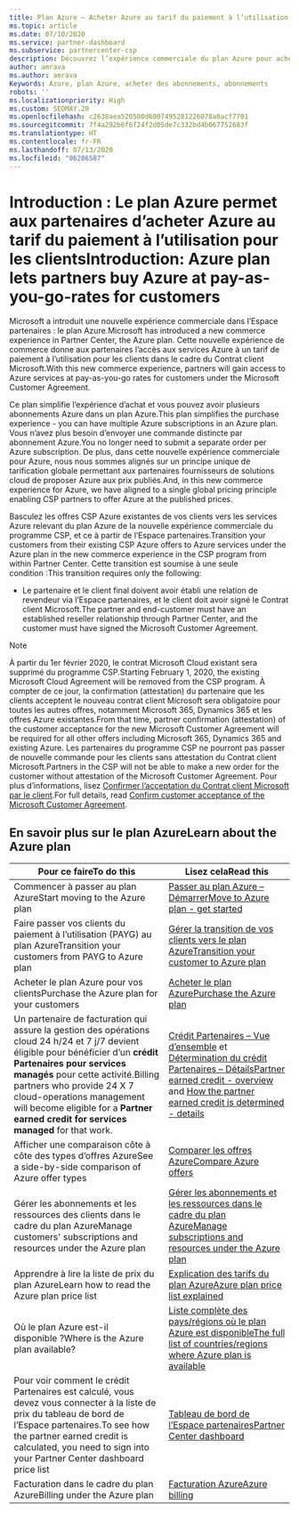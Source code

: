 ```yaml
---
title: Plan Azure – Acheter Azure au tarif du paiement à l’utilisation
ms.topic: article
ms.date: 07/10/2020
ms.service: partner-dashboard
ms.subservice: partnercenter-csp
description: Découvrez l’expérience commerciale du plan Azure pour acheter des services Azure au tarif du paiement à l’utilisation pour les clients. Découvrez également les nouvelles exigences de sécurité.
author: amrava
ms.author: amrava
Keywords: Azure, plan Azure, acheter des abonnements, abonnements
robots: ''
ms.localizationpriority: High
ms.custom: SEOMAY.20
ms.openlocfilehash: c2638aea520500d6007495281226078a8acf7701
ms.sourcegitcommit: 7f4a292b6f6f24f2d05de7c332bd4b067752683f
ms.translationtype: HT
ms.contentlocale: fr-FR
ms.lasthandoff: 07/13/2020
ms.locfileid: "86286587"
---
```

# <a name="introduction-azure-plan-lets-partners-buy-azure-at-pay-as-you-go-rates-for-customers"></a><span data-ttu-id="9af51-105">Introduction : Le plan Azure permet aux partenaires d’acheter Azure au tarif du paiement à l’utilisation pour les clients</span><span class="sxs-lookup"><span data-stu-id="9af51-105">Introduction: Azure plan lets partners buy Azure at pay-as-you-go-rates for customers</span></span>

<span data-ttu-id="9af51-106">Microsoft a introduit une nouvelle expérience commerciale dans l’Espace partenaires : le plan Azure.</span><span class="sxs-lookup"><span data-stu-id="9af51-106">Microsoft has introduced a new commerce experience in Partner Center, the Azure plan.</span></span>  <span data-ttu-id="9af51-107">Cette nouvelle expérience de commerce donne aux partenaires l’accès aux services Azure à un tarif de paiement à l’utilisation pour les clients dans le cadre du Contrat client Microsoft.</span><span class="sxs-lookup"><span data-stu-id="9af51-107">With this new commerce experience, partners will gain access to Azure services at pay-as-you-go rates for customers under the Microsoft Customer Agreement.</span></span>

<span data-ttu-id="9af51-108">Ce plan simplifie l’expérience d’achat et vous pouvez avoir plusieurs abonnements Azure dans un plan Azure.</span><span class="sxs-lookup"><span data-stu-id="9af51-108">This plan simplifies the purchase experience - you can have multiple Azure subscriptions in an Azure plan.</span></span> <span data-ttu-id="9af51-109">Vous n’avez plus besoin d’envoyer une commande distincte par abonnement Azure.</span><span class="sxs-lookup"><span data-stu-id="9af51-109">You no longer need to submit a separate order per Azure subscription.</span></span> <span data-ttu-id="9af51-110">De plus, dans cette nouvelle expérience commerciale pour Azure, nous nous sommes alignés sur un principe unique de tarification globale permettant aux partenaires fournisseurs de solutions cloud de proposer Azure aux prix publiés.</span><span class="sxs-lookup"><span data-stu-id="9af51-110">And, in this new commerce experience for Azure, we have aligned to a single global pricing principle enabling CSP partners to offer Azure at the published prices.</span></span>

<span data-ttu-id="9af51-111">Basculez les offres CSP Azure existantes de vos clients vers les services Azure relevant du plan Azure de la nouvelle expérience commerciale du programme CSP, et ce à partir de l’Espace partenaires.</span><span class="sxs-lookup"><span data-stu-id="9af51-111">Transition your customers from their existing CSP Azure offers to Azure services under the Azure plan in the new commerce experience in the CSP program from within Partner Center.</span></span> <span data-ttu-id="9af51-112">Cette transition est soumise à une seule condition :</span><span class="sxs-lookup"><span data-stu-id="9af51-112">This transition requires only the following:</span></span>

- <span data-ttu-id="9af51-113">Le partenaire et le client final doivent avoir établi une relation de revendeur via l’Espace partenaires, et le client doit avoir signé le Contrat client Microsoft.</span><span class="sxs-lookup"><span data-stu-id="9af51-113">The partner and end-customer must have an established reseller relationship through Partner Center, and the customer must have signed the Microsoft Customer Agreement.</span></span>

>[!Note]
><span data-ttu-id="9af51-114">À partir du 1er février 2020, le contrat Microsoft Cloud existant sera supprimé du programme CSP.</span><span class="sxs-lookup"><span data-stu-id="9af51-114">Starting February 1, 2020, the existing Microsoft Cloud Agreement will be removed from the CSP program.</span></span> <span data-ttu-id="9af51-115">À compter de ce jour, la confirmation (attestation) du partenaire que les clients acceptent le nouveau contrat client Microsoft sera obligatoire pour toutes les autres offres, notamment Microsoft 365, Dynamics 365 et les offres Azure existantes.</span><span class="sxs-lookup"><span data-stu-id="9af51-115">From that time, partner confirmation (attestation) of the customer acceptance for the new Microsoft Customer Agreement will be required for all other offers including Microsoft 365, Dynamics 365 and existing Azure.</span></span> <span data-ttu-id="9af51-116">Les partenaires du programme CSP ne pourront pas passer de nouvelle commande pour les clients sans attestation du Contrat client Microsoft.</span><span class="sxs-lookup"><span data-stu-id="9af51-116">Partners in the CSP will not be able to make a new order for the customer without attestation of the Microsoft Customer Agreement.</span></span> <span data-ttu-id="9af51-117">Pour plus d’informations, lisez [Confirmer l’acceptation du Contrat client Microsoft par le client](confirm-customer-agreement.md).</span><span class="sxs-lookup"><span data-stu-id="9af51-117">For full details, read [Confirm customer acceptance of the Microsoft Customer Agreement](confirm-customer-agreement.md).</span></span>


## <a name="learn-about-the-azure-plan"></a><span data-ttu-id="9af51-118">En savoir plus sur le plan Azure</span><span class="sxs-lookup"><span data-stu-id="9af51-118">Learn about the Azure plan</span></span>

|<span data-ttu-id="9af51-119">**Pour ce faire**</span><span class="sxs-lookup"><span data-stu-id="9af51-119">**To do this**</span></span>   |<span data-ttu-id="9af51-120">**Lisez cela**</span><span class="sxs-lookup"><span data-stu-id="9af51-120">**Read this**</span></span>   |
|------------------|---------------------|
|<span data-ttu-id="9af51-121">Commencer à passer au plan Azure</span><span class="sxs-lookup"><span data-stu-id="9af51-121">Start moving to the Azure plan</span></span>|[<span data-ttu-id="9af51-122">Passer au plan Azure – Démarrer</span><span class="sxs-lookup"><span data-stu-id="9af51-122">Move to Azure plan - get started</span></span>](azure-plan-get-started.md)
|<span data-ttu-id="9af51-123">Faire passer vos clients du paiement à l’utilisation (PAYG) au plan Azure</span><span class="sxs-lookup"><span data-stu-id="9af51-123">Transition your customers from PAYG to Azure plan</span></span>|[<span data-ttu-id="9af51-124">Gérer la transition de vos clients vers le plan Azure</span><span class="sxs-lookup"><span data-stu-id="9af51-124">Transition your customer to Azure plan</span></span>](azure-plan-transition.md)|
|<span data-ttu-id="9af51-125">Acheter le plan Azure pour vos clients</span><span class="sxs-lookup"><span data-stu-id="9af51-125">Purchase the Azure plan for your customers</span></span>|[<span data-ttu-id="9af51-126">Acheter le plan Azure</span><span class="sxs-lookup"><span data-stu-id="9af51-126">Purchase the Azure plan</span></span>](purchase-azure-plan.md)|
|<span data-ttu-id="9af51-127">Un partenaire de facturation qui assure la gestion des opérations cloud 24 h/24 et 7 j/7 devient éligible pour bénéficier d’un **crédit Partenaires pour services managés** pour cette activité.</span><span class="sxs-lookup"><span data-stu-id="9af51-127">Billing partners who provide 24 X 7 cloud-operations management will become eligible for a **Partner earned credit for services managed** for that work.</span></span>|<span data-ttu-id="9af51-128">[Crédit Partenaires – Vue d’ensemble](partner-earned-credit.md) et [Détermination du crédit Partenaires – Détails](partner-earned-credit-explanation.md)</span><span class="sxs-lookup"><span data-stu-id="9af51-128">[Partner earned credit - overview](partner-earned-credit.md) and [How the partner earned credit is determined - details](partner-earned-credit-explanation.md)</span></span>|
|<span data-ttu-id="9af51-129">Afficher une comparaison côte à côte des types d’offres Azure</span><span class="sxs-lookup"><span data-stu-id="9af51-129">See a side-by-side comparison of Azure offer types</span></span>|[<span data-ttu-id="9af51-130">Comparer les offres Azure</span><span class="sxs-lookup"><span data-stu-id="9af51-130">Compare Azure offers</span></span>](compare-azure-offers.md)|
|<span data-ttu-id="9af51-131">Gérer les abonnements et les ressources des clients dans le cadre du plan Azure</span><span class="sxs-lookup"><span data-stu-id="9af51-131">Manage customers' subscriptions and resources under the Azure plan</span></span>|[<span data-ttu-id="9af51-132">Gérer les abonnements et les ressources dans le cadre du plan Azure</span><span class="sxs-lookup"><span data-stu-id="9af51-132">Manage subscriptions and resources under the Azure plan</span></span>](azure-plan-manage.md)|
|<span data-ttu-id="9af51-133">Apprendre à lire la liste de prix du plan Azure</span><span class="sxs-lookup"><span data-stu-id="9af51-133">Learn how to read the Azure plan price list</span></span>   |[<span data-ttu-id="9af51-134">Explication des tarifs du plan Azure</span><span class="sxs-lookup"><span data-stu-id="9af51-134">Azure plan price list explained</span></span>](azure-plan-price-list.md)|
|<span data-ttu-id="9af51-135">Où le plan Azure est-il disponible ?</span><span class="sxs-lookup"><span data-stu-id="9af51-135">Where is the Azure plan available?</span></span>|[<span data-ttu-id="9af51-136">Liste complète des pays/régions où le plan Azure est disponible</span><span class="sxs-lookup"><span data-stu-id="9af51-136">The full list of countries/regions where Azure plan is available</span></span>](https://query.prod.cms.rt.microsoft.com/cms/api/am/binary/RE3QN0x)
|<span data-ttu-id="9af51-137">Pour voir comment le crédit Partenaires est calculé, vous devez vous connecter à la liste de prix du tableau de bord de l’Espace partenaires.</span><span class="sxs-lookup"><span data-stu-id="9af51-137">To see how the partner earned credit is calculated, you need to sign into your Partner Center dashboard price list</span></span>|[<span data-ttu-id="9af51-138">Tableau de bord de l’Espace partenaires</span><span class="sxs-lookup"><span data-stu-id="9af51-138">Partner Center dashboard</span></span>](https://partner.microsoft.com/dashboard/home)|
|<span data-ttu-id="9af51-139">Facturation dans le cadre du plan Azure</span><span class="sxs-lookup"><span data-stu-id="9af51-139">Billing under the Azure plan</span></span>|[<span data-ttu-id="9af51-140">Facturation Azure</span><span class="sxs-lookup"><span data-stu-id="9af51-140">Azure billing</span></span>](azure-plan-billing.md)|
